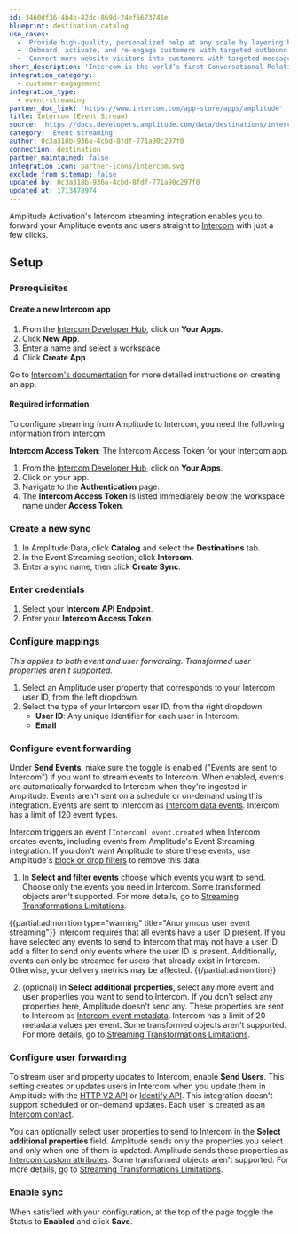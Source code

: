 ```yaml
---
id: 3460df36-4b4b-42dc-869d-24ef5673741e
blueprint: destination-catalog
use_cases:
  - 'Provide high-quality, personalized help at any scale by layering human, self-serve, and proactive support.'
  - 'Onboard, activate, and re-engage customers with targeted outbound messages, product tours, and email campaigns.'
  - 'Convert more website visitors into customers with targeted messages, bots, and real-time chat.'
short_description: 'Intercom is the world’s first Conversational Relationship Platform, helping businesses build better customer relationships through personalized, messenger-based experiences.'
integration_category:
  - customer-engagement
integration_type:
  - event-streaming
partner_doc_link: 'https://www.intercom.com/app-store/apps/amplitude'
title: Intercom (Event Stream)
source: 'https://docs.developers.amplitude.com/data/destinations/intercom'
category: 'Event streaming'
author: 0c3a318b-936a-4cbd-8fdf-771a90c297f0
connection: destination
partner_maintained: false
integration_icon: partner-icons/intercom.svg
exclude_from_sitemap: false
updated_by: 0c3a318b-936a-4cbd-8fdf-771a90c297f0
updated_at: 1713478974
---
```


Amplitude Activation's Intercom streaming integration enables you to forward your Amplitude events and users straight to [Intercom](https://www.intercom.com/) with just a few clicks.

## Setup

### Prerequisites

#### Create a new Intercom app

1. From the [Intercom Developer Hub](https://developers.intercom.com/), click on **Your Apps**.
2. Click **New App**.
3. Enter a name and select a workspace.
4. Click **Create App**.

Go to [Intercom's documentation](https://developers.intercom.com/building-apps/docs/get-started-developing-on-intercom#create-an-app) for more detailed instructions on creating an app.

#### Required information

To configure streaming from Amplitude to Intercom, you need the following information from Intercom.

**Intercom Access Token**: The Intercom Access Token for your Intercom app.

1. From the [Intercom Developer Hub](https://developers.intercom.com/), click on **Your Apps**.
2. Click on your app.
3. Navigate to the **Authentication** page.
4. The **Intercom Access Token** is listed immediately below the workspace name under **Access Token**.

### Create a new sync

1. In Amplitude Data, click **Catalog** and select the **Destinations** tab.
2. In the Event Streaming section, click **Intercom**.
3. Enter a sync name, then click **Create Sync**.

### Enter credentials

1. Select your **Intercom API Endpoint**.
2. Enter your **Intercom Access Token**.

### Configure mappings

_This applies to both event and user forwarding. Transformed user properties aren't supported._

1. Select an Amplitude user property that corresponds to your Intercom user ID, from the left dropdown.
2. Select the type of your Intercom user ID, from the right dropdown.
    - **User ID**: Any unique identifier for each user in Intercom.
    - **Email**

### Configure event forwarding

Under **Send Events**, make sure the toggle is enabled ("Events are sent to Intercom") if you want to stream events to Intercom. When enabled, events are automatically forwarded to Intercom when they're ingested in Amplitude. Events aren't sent on a schedule or on-demand using this integration. Events are sent to Intercom as [Intercom data events](https://developers.intercom.com/intercom-api-reference/reference/the-data-event-model). Intercom has a limit of 120 event types.

Intercom triggers an event `[Intercom] event.created` when Intercom creates events, including events from Amplitude's Event Streaming integration.
If you don't want Amplitude to store these events, use Amplitude's [block or drop filters](https://help.amplitude.com/hc/en-us/articles/16805784778907-Remove-invalid-or-incorrect-data) to remove this data.

1. In **Select and filter events** choose which events you want to send. Choose only the events you need in Intercom. Some transformed objects aren't supported. For more details, go to [Streaming Transformations Limitations](/docs/data/streaming-transformations#limitations).

{{partial:admonition type="warning" title="Anonymous user event streaming"}}
Intercom requires that all events have a user ID present. If you have selected any events to send to Intercom that may not have a user ID, add a filter to send only events where the user ID is present. Additionally, events can only be streamed for users that already exist in Intercom. Otherwise, your delivery metrics may be affected.
{{/partial:admonition}}

2. (optional) In **Select additional properties**, select any more event and user properties you want to send to Intercom. If you don't select any properties here, Amplitude doesn't send any. These properties are sent to Intercom as [Intercom event metadata](https://developers.intercom.com/intercom-api-reference/reference/the-data-event-model#metadata-object). Intercom has a limit of 20 metadata values per event. Some transformed objects aren't supported. For more details, go to [Streaming Transformations Limitations](/docs/data/streaming-transformations#limitations).

### Configure user forwarding

To stream user and property updates to Intercom, enable **Send Users**. This setting creates or updates users in Intercom when you update them in Amplitude with the [HTTP V2 API](/docs/apis/analytics/http-v2) or [Identify API](/docs/apis/analytics/identify). This integration doesn't support scheduled or on-demand updates. Each user is created as an [Intercom contact](https://developers.intercom.com/intercom-api-reference/reference/the-contact-model).

You can optionally select user properties to send to Intercom in the **Select additional properties** field. Amplitude sends only the properties you select and only when one of them is updated. Amplitude sends these properties as [Intercom custom attributes](https://www.intercom.com/help/en/articles/179-send-custom-user-attributes-to-intercom/). Some transformed objects aren't supported. For more details, go to [Streaming Transformations Limitations](/docs/data/streaming-transformations#limitations).

### Enable sync

When satisfied with your configuration, at the top of the page toggle the Status to **Enabled** and click **Save**.
